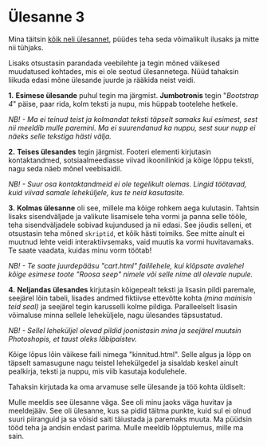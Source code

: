 # Ülesanne 3

Mina täitsin [kõik neli ülesannet](https://moodle.ut.ee/mod/assign/view.php?id=582931), püüdes teha seda võimalikult ilusaks ja mitte nii tühjaks.

Lisaks otsustasin parandada veebilehte ja tegin mõned väikesed muudatused kohtades, mis ei ole seotud ülesannetega. Nüüd tahaksin liikuda edasi mõne ülesande juurde ja rääkida neist veidi.

**1.** **Esimese ülesande** puhul tegin ma järgmist. **Jumbotronis** tegin "*Bootstrap 4*" päise, paar rida, kolm teksti ja nupu, mis hüppab tootelehe hetkele. 

*NB! - Ma ei teinud teist ja kolmandat teksti täpselt samaks kui esimest, sest nii meeldib mulle paremini. Ma ei suurendanud ka nuppu, sest suur nupp ei näeks selle tekstiga hästi välja.*

**2.** **Teises ülesandes** tegin järgmist. Footeri elementi kirjutasin kontaktandmed, sotsiaalmeediasse viivad ikoonilinkid ja kõige lõppu teksti, nagu seda näeb mõnel veebisaidil. 

*NB! - Suur osa kontaktandmeid ei ole tegelikult olemas. Lingid töötavad, kuid viivad samale leheküljele, kus te neid kasutasite.*

**3.** **Kolmas ülesanne** oli see, millele ma kõige rohkem aega kulutasin. Tahtsin lisaks sisendväljade ja valikute lisamisele teha vormi ja panna selle tööle, teha sisendväljadele sobivad kujundused ja nii edasi. See jõudis selleni, et otsustasin teha mõned ``skriptid``, et kõik hästi toimiks. See mitte ainult ei muutnud lehte veidi interaktiivsemaks, vaid muutis ka vormi huvitavamaks. Te saate vaadata, kuidas minu vorm töötab!

*NB! - Te saate juurdepääsu "cart.html" faililehele, kui klõpsate avalehel kõige esimese toote "Roosa seep" nimele või selle nime all olevale nupule.*

**4.** **Neljandas ülesandes** kirjutasin kõigepealt teksti ja lisasin pildi paremale, seejärel lõin tabeli, lisades andmed fiktiivse ettevõtte kohta *(mina mainisin teid seal)* ja seejärel tegin karusselli kolme pildiga. Paralleelselt lisasin võimaluse minna sellele leheküljele, nagu ülesandes täpsustatud.

*NB! - Sellel leheküljel olevad pildid joonistasin mina ja seejärel muutsin Photoshopis, et taust oleks läbipaistev.*

Kõige lõpus lõin väikese faili nimega "kinnitud.html". Selle algus ja lõpp on täpselt samasugune nagu teistel lehekülgedel ja sisaldab keskel ainult pealkirja, teksti ja nuppu, mis viib kasutaja kodulehele.


Tahaksin kirjutada ka oma arvamuse selle ülesande ja töö kohta üldiselt:

Mulle meeldis see ülesanne väga. See oli minu jaoks väga huvitav ja meeldejääv. See oli ülesanne, kus sa pidid täitma punkte, kuid sul ei olnud suuri piiranguid ja sa võisid saiti täiustada ja paremaks muuta. Ma püüdsin tööd teha ja andsin endast parima. Mulle meeldib lõpptulemus, mille ma sain.





